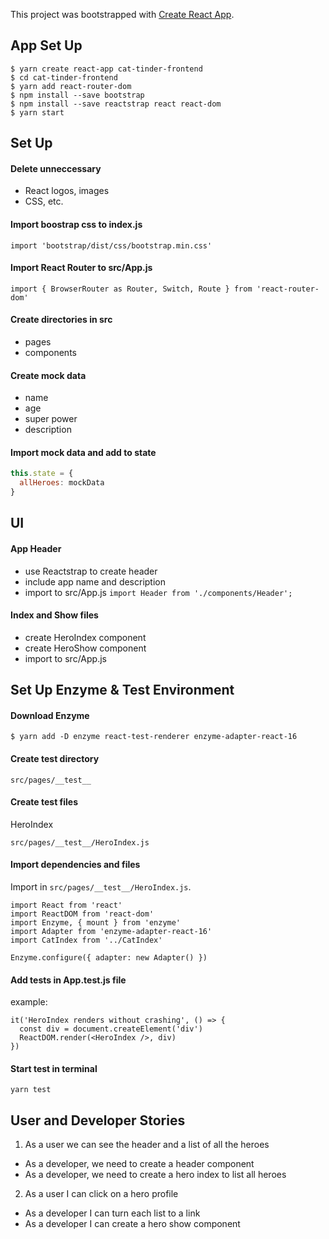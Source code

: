 This project was bootstrapped with [Create React App](https://github.com/facebook/create-react-app).

## App Set Up

```ssh
$ yarn create react-app cat-tinder-frontend
$ cd cat-tinder-frontend
$ yarn add react-router-dom
$ npm install --save bootstrap
$ npm install --save reactstrap react react-dom
$ yarn start
```



## Set Up

#### Delete unneccessary
- React logos, images
- CSS, etc.

#### Import boostrap css to index.js
`import 'bootstrap/dist/css/bootstrap.min.css'`

#### Import React Router to src/App.js
`import { BrowserRouter as Router, Switch, Route } from 'react-router-dom'`

#### Create directories in src
- pages
- components

#### Create mock data
- name
- age
- super power
- description

#### Import mock data and add to state
```js
this.state = {
  allHeroes: mockData
}
```


## UI

#### App Header
- use Reactstrap to create header
- include app name and description
- import to src/App.js `import Header from './components/Header';`

#### Index and Show files
- create HeroIndex component
- create HeroShow component
- import to src/App.js


## Set Up Enzyme & Test Environment

#### Download Enzyme
`$ yarn add -D enzyme react-test-renderer enzyme-adapter-react-16`

#### Create test directory
`src/pages/__test__`

#### Create test files

HeroIndex

`src/pages/__test__/HeroIndex.js`

#### Import dependencies and files
Import in `src/pages/__test__/HeroIndex.js`.

```
import React from 'react'
import ReactDOM from 'react-dom'
import Enzyme, { mount } from 'enzyme'
import Adapter from 'enzyme-adapter-react-16'
import CatIndex from '../CatIndex'

Enzyme.configure({ adapter: new Adapter() })
```
#### Add tests in App.test.js file
example:
```
it('HeroIndex renders without crashing', () => {
  const div = document.createElement('div')
  ReactDOM.render(<HeroIndex />, div)
})
```

#### Start test in terminal

`yarn test`

## User and Developer Stories
1. As a user we can see the header and a list of all the heroes
  - As a developer, we need to create a header component
  - As a developer, we need to create a hero index to list all heroes
2. As a user I can click on a hero profile
  - As a developer I can turn each list to a link
  - As a developer I can create a hero show component
